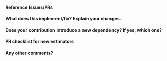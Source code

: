 <!--
Thanks for contributing a pull request! Please ensure you have taken a look at
the extension guidelines: https://github.com/alan-turing-institute/sktime/blob/master/CONTRIBUTING.md
-->

#### Reference Issues/PRs
<!--
Example: Fixes #1234. See also #3456.

Please use keywords (e.g., Fixes) to create link to the issues or pull requests
you resolved, so that they will automatically be closed when your pull request
is merged. See https://github.com/blog/1506-closing-issues-via-pull-requests
-->


#### What does this implement/fix? Explain your changes.
<!--
A clear and concise description of what you have implemented. 
-->

#### Does your contribution introduce a new dependency? If yes, which one? 

<!--
If your contribution does add a new dependency, we may suggest to initially develop your contribution in a separate
 companion package in https://github.com/sktime/ to keep external dependencies of the core sktime package to a minimum. 
-->


#### PR checklist for new estimators 
<!--
This is only relevant if you contribute a new estimator
 (classifiers, regressors, forecasters, etc
.). If so, please go through the checklist below. Otherwise please ignore check list.

- [ ] I've added unit tests and made sure they pass locally. 
- [ ] I've updated the existing example notebooks or provided a new one to showcase how my estimator works.
- [ ] I've updated sktime's [CODEOWNERS](https://github.com/alan-turing-institute/sktime/blob/master/CODEOWNERS) and I'm committed to maintain my algorithm.
- [ ] I've added myself to the list of contributors
-->

#### Any other comments?
<!--
Please be aware that we are a loose team of volunteers so patience is necessary; assistance handling other issues is very welcome. We value all user contributions, no matter how minor they are. If we are slow to review, either the pull request needs some benchmarking, tinkering, convincing, etc. or more likely the reviewers are simply busy. In either case, we ask for your understanding during the review process.

Thanks for contributing!
-->
